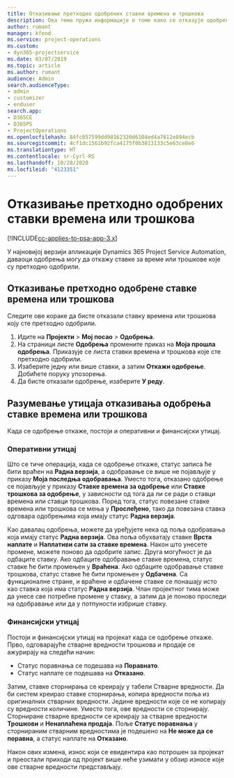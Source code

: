 ```yaml
---
title: Отказивање претходно одобрених ставки времена и трошкова
description: Ова тема пружа информације о томе како се отказује одобрено време пројекта и трансакција трошкова.
author: rumant
manager: kfend
ms.service: project-operations
ms.custom:
- dyn365-projectservice
ms.date: 03/07/2019
ms.topic: article
ms.author: rumant
audience: Admin
search.audienceType:
- admin
- customizer
- enduser
search.app:
- D365CE
- D365PS
- ProjectOperations
ms.openlocfilehash: 84fc057599dd98162320d6104ed4a7612e894ecb
ms.sourcegitcommit: 4cf1dc1561b92fca4175f0b3813133c5e63ce8e6
ms.translationtype: HT
ms.contentlocale: sr-Cyrl-RS
ms.lasthandoff: 10/28/2020
ms.locfileid: "4123351"
---
```

# <a name="cancel-previously-approved-time-or-expense-entries"></a>Отказивање претходно одобрених ставки времена или трошкова

[!INCLUDE[cc-applies-to-psa-app-3.x](../includes/cc-applies-to-psa-app-3x.md)]

У најновијој верзији апликације Dynamics 365 Project Service Automation, даваоци одобрења могу да откажу ставке за време или трошкове које су претходно одобрили.

## <a name="cancel-a-previously-approved-time-or-expense-entry"></a>Отказивање претходно одобрене ставке времена или трошкова

Следите ове кораке да бисте отказали ставку времена или трошкова коју сте претходно одобрили.

1. Идите на **Пројекти** \> **Мој посао** \> **Одобрења**.
2. На страници листе **Одобрења** промените приказ на **Моја прошла одобрења**. Приказује се листа ставки времена и трошкова које сте претходно одобрили.
3. Изаберите једну или више ставки, а затим **Откажи одобрење**. Добићете поруку упозорења.
4. Да бисте отказали одобрење, изаберите **У реду**.

## <a name="understand-the-impact-of-canceling-a-time-or-expense-entry-approval"></a>Разумевање утицаја отказивања одобрења ставке времена или трошкова

Када се одобрење откаже, постоји и оперативни и финансијски утицај.

### <a name="operational-impact"></a>Оперативни утицај

Што се тиче операција, када се одобрење откаже, статус записа ће бити враћен на **Радна верзија**, а одобравање се више не појављује у приказу **Моја последња одобравања**. Уместо тога, отказано одобрење се појављује у приказу **Ставке времена за одобрење** или **Ставке трошкова за одобрење**, у зависности од тога да ли се ради о ставци времена или ставци трошкова. Поред тога, статус повезане ставке времена или трошкова се мења у **Прослеђено**, тако да повезана ставка одговара одобрењима која имају статус **Радна верзија**.

Као давалац одобрења, можете да уређујете нека од поља одобравања која имају статус **Радна верзија**. Ова поља обухватају ставке **Врста наплате** и **Наплативи сати за ставке времена**. Након што унесете промене, можете поново да одобрите запис. Друга могућност је да одбаците ставку. Ако одбаците одобравање ставке времена, статус ставке ће бити промењен у **Враћена**. Ако одбаците одобравање ставке трошкова, статус ставке ће бити промењен у **Одбачена**. Са функционалне стране, и враћене и одбачене ставке се понашају исто као ставка која има статус **Радна верзија**. Члан пројектног тима може да унесе све потребне промене у ставку, а затим да је поново проследи на одобравање или да у потпуности избрише ставку.

### <a name="financial-impact"></a>Финансијски утицај

Постоји и финансијски утицај на пројекат када се одобрење откаже. Прво, одговарајуће стварне вредности трошкова и продаје се ажурирају на следећи начин:

- Статус поравнања се подешава на **Поравнато**.
- Статус наплате се подешава на **Отказано**.

Затим, ставке сторнирања се креирају у табели Стварне вредности. Да би систем креирао ставке сторнирања, копира вредности поља из оригиналних стварних вредности. Једине вредности које се не копирају су вредности количине. Уместо тога, ове вредности се сторнирају. Сторниране стварне вредности се креирају за стварне вредности **Трошкови** и **Ненаплаћена продаја**. Поље **Статус поравнања** у сторнираним стварним вредностима је подешено на **Не може да се поравна**, а статус наплате на **Отказано**.

Након ових измена, износ који се евидентира као потрошен за пројекат и преостали приходи од пројект више неће узимати у обзир износе које ове стварне вредности представљају.
